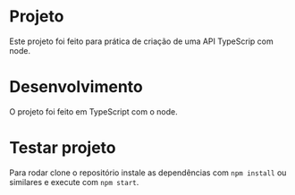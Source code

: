 # Projeto
Este projeto foi feito para prática de criação de uma API TypeScrip com node.

# Desenvolvimento
O projeto foi feito em TypeScript com o node.

# Testar projeto
Para rodar clone o repositório instale as dependências com ``npm install`` ou similares e execute com ``npm start``. 
